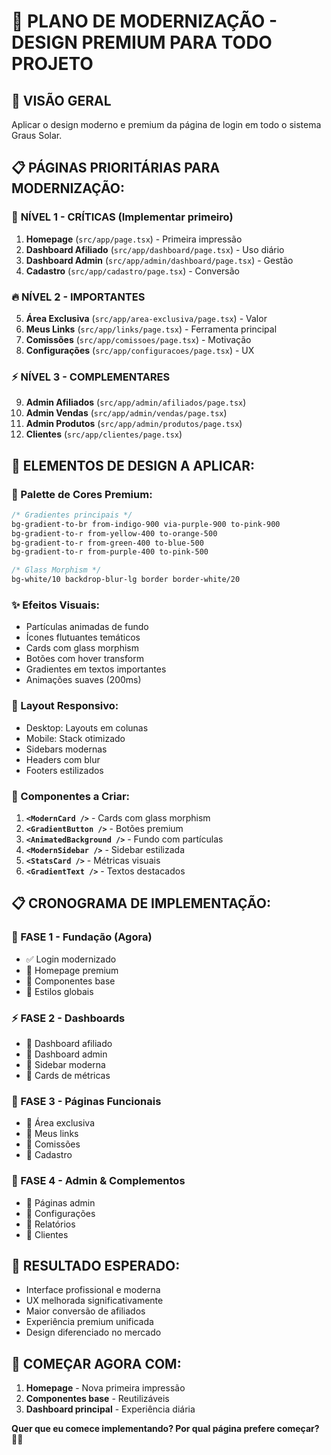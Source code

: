 # 🎨 PLANO DE MODERNIZAÇÃO - DESIGN PREMIUM PARA TODO PROJETO

## 🚀 **VISÃO GERAL**
Aplicar o design moderno e premium da página de login em todo o sistema Graus Solar.

## 📋 **PÁGINAS PRIORITÁRIAS PARA MODERNIZAÇÃO:**

### 🌟 **NÍVEL 1 - CRÍTICAS (Implementar primeiro)**
1. **Homepage** (`src/app/page.tsx`) - Primeira impressão
2. **Dashboard Afiliado** (`src/app/dashboard/page.tsx`) - Uso diário
3. **Dashboard Admin** (`src/app/admin/dashboard/page.tsx`) - Gestão
4. **Cadastro** (`src/app/cadastro/page.tsx`) - Conversão

### 🔥 **NÍVEL 2 - IMPORTANTES**
5. **Área Exclusiva** (`src/app/area-exclusiva/page.tsx`) - Valor
6. **Meus Links** (`src/app/links/page.tsx`) - Ferramenta principal
7. **Comissões** (`src/app/comissoes/page.tsx`) - Motivação
8. **Configurações** (`src/app/configuracoes/page.tsx`) - UX

### ⚡ **NÍVEL 3 - COMPLEMENTARES**
9. **Admin Afiliados** (`src/app/admin/afiliados/page.tsx`)
10. **Admin Vendas** (`src/app/admin/vendas/page.tsx`)
11. **Admin Produtos** (`src/app/admin/produtos/page.tsx`)
12. **Clientes** (`src/app/clientes/page.tsx`)

## 🎨 **ELEMENTOS DE DESIGN A APLICAR:**

### **🌈 Palette de Cores Premium:**
```css
/* Gradientes principais */
bg-gradient-to-br from-indigo-900 via-purple-900 to-pink-900
bg-gradient-to-r from-yellow-400 to-orange-500
bg-gradient-to-r from-green-400 to-blue-500
bg-gradient-to-r from-purple-400 to-pink-500

/* Glass Morphism */
bg-white/10 backdrop-blur-lg border border-white/20
```

### **✨ Efeitos Visuais:**
- Partículas animadas de fundo
- Ícones flutuantes temáticos
- Cards com glass morphism
- Botões com hover transform
- Gradientes em textos importantes
- Animações suaves (200ms)

### **📱 Layout Responsivo:**
- Desktop: Layouts em colunas
- Mobile: Stack otimizado
- Sidebars modernas
- Headers com blur
- Footers estilizados

### **🎯 Componentes a Criar:**
1. **`<ModernCard />`** - Cards com glass morphism
2. **`<GradientButton />`** - Botões premium
3. **`<AnimatedBackground />`** - Fundo com partículas
4. **`<ModernSidebar />`** - Sidebar estilizada
5. **`<StatsCard />`** - Métricas visuais
6. **`<GradientText />`** - Textos destacados

## 📋 **CRONOGRAMA DE IMPLEMENTAÇÃO:**

### **🚀 FASE 1 - Fundação (Agora)**
- ✅ Login modernizado
- 🔄 Homepage premium
- 🔄 Componentes base
- 🔄 Estilos globais

### **⚡ FASE 2 - Dashboards**
- 🔄 Dashboard afiliado
- 🔄 Dashboard admin
- 🔄 Sidebar moderna
- 🔄 Cards de métricas

### **🎨 FASE 3 - Páginas Funcionais**
- 🔄 Área exclusiva
- 🔄 Meus links
- 🔄 Comissões
- 🔄 Cadastro

### **🔧 FASE 4 - Admin & Complementos**
- 🔄 Páginas admin
- 🔄 Configurações
- 🔄 Relatórios
- 🔄 Clientes

## 🎯 **RESULTADO ESPERADO:**
- Interface profissional e moderna
- UX melhorada significativamente
- Maior conversão de afiliados
- Experiência premium unificada
- Design diferenciado no mercado

## 🚀 **COMEÇAR AGORA COM:**
1. **Homepage** - Nova primeira impressão
2. **Componentes base** - Reutilizáveis
3. **Dashboard principal** - Experiência diária

**Quer que eu comece implementando? Por qual página prefere começar?** 🎨✨

